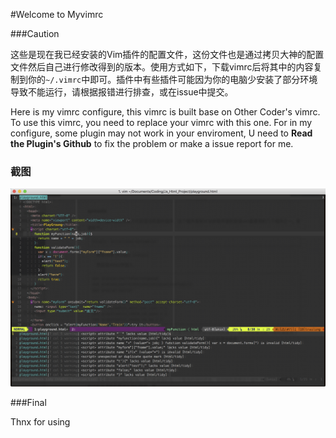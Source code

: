 #Welcome to Myvimrc

###Caution

这些是现在我已经安装的Vim插件的配置文件，这份文件也是通过拷贝大神的配置文件然后自己进行修改得到的版本。使用方式如下，下载vimrc后将其中的内容复制到你的`~/.vimrc`中即可。插件中有些插件可能因为你的电脑少安装了部分环境导致不能运行，请根据报错进行排查，或在issue中提交。

Here is my vimrc configure, this vimrc is built base on Other Coder's vimrc. To use this vimrc, you need to replace your vimrc with this one. For in my configure, some plugin may not work in your enviroment, U need to **Read the Plugin's Github** to fix the problem or make a issue report for me.

### 截图

![1](images/1.png)

###Final

Thnx for using

